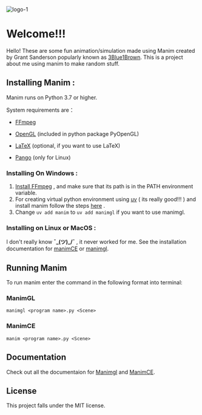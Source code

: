![logo-1](https://github.com/user-attachments/assets/b35b71c4-5527-4c17-b62a-f4a243cbe251)

# Welcome!!!

Hello! These are some fun animation/simulation made using Manim created by Grant Sanderson popularly known as [3Blue1Brown](https://www.youtube.com/channel/UCYO_jab_esuFRV4b17AJtAw).
This is a project about me using manim to make random stuff. 


## Installing Manim :
Manim runs on Python 3.7 or higher.

System requirements are：

- [FFmpeg](https://www.wikihow.com/Install-FFmpeg-on-Windows)

- [OpenGL](https://www.opengl.org//) (included in python package PyOpenGL)

- [LaTeX](https://www.latex-project.org/) (optional, if you want to use LaTeX)

- [Pango](https://pango.org/) (only for Linux)

### Installing On Windows : 
1. [Install FFmpeg](https://www.wikihow.com/Install-FFmpeg-on-Windows) , and make sure that its path is in the PATH environment variable.
2. For creating virtual python environment using [uv](https://docs.astral.sh/uv/) ( its really good!!! ) and install manim follow the steps [here](https://docs.manim.community/en/stable/installation/uv.html) .
3. Change <code>uv add manim</code> to <code>uv add manimgl</code> if you want to use manimgl.

### Installing on Linux or MacOS :
I don't really know **¯\_(ツ)_/¯** , it never worked for me. See the installation documentation for [manimCE](https://docs.manim.community/en/stable/installation.html) or [manimgl](https://3b1b.github.io/manim/getting_started/installation.html#).

## Running Manim

To run manim enter the command in the following format into terminal:
### ManimGL
```
manimgl <program name>.py <Scene>
```
### ManimCE
```
manim <program name>.py <Scene>
```
## Documentation
Check out all the documentaion for [Manimgl](https://3b1b.github.io/manim/index.html) and [ManimCE](https://docs.manim.community/en/stable/index.html). 

## License
This project falls under the MIT license.








